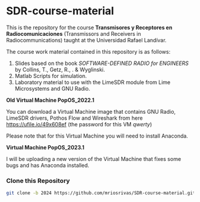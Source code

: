 # SDR-course-material

This is the repository for the course **Transmisores y Receptores en Radiocomunicaciones** (Transmissors and Receivers in Radiocommunications) taught at the Universidad Rafael Landívar.

The course work material contained in this repository is as follows:

1. Slides based on the book *SOFTWARE-DEFINED RADIO for ENGINEERS* by Collins, T., Getz, R., . & Wyglinski.
2. Matlab Scripts for simulation.
3. Laboratory material to use with the LimeSDR module from Lime Microsystems and GNU Radio.

**Old Virtual Machine PopOS_2022.1**

You can download a Virtual Machine image that contains GNU Radio, LimeSDR drivers, Pothos Flow and Wireshark from here
https://ufile.io/49x608ef (the password for this VM *qwerty*)

Please note that for this Virtual Machine you will need to install Anaconda.

**Virtual Machine PopOS_2023.1**

I will be uploading a new version of the Virtual Machine that fixes some bugs and has Anaconda installed.

### Clone this Repository

```bash
git clone -b 2024 https://github.com/mriosrivas/SDR-course-material.git
```
